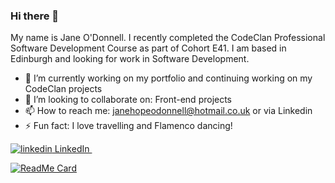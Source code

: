 ### Hi there 👋

My name is Jane O'Donnell. I recently completed the CodeClan Professional Software Development Course as part of Cohort E41. I am based in Edinburgh and looking for work in Software Development.

- 🔭  I’m currently working on my portfolio and continuing working on my CodeClan projects
- 👯  I’m looking to collaborate on: Front-end projects
- 📫  How to reach me: janehopeodonnell@hotmail.co.uk or via Linkedin
- ⚡ Fun fact: I love travelling and Flamenco dancing!

<p>
  <a href="https://www.linkedin.com/in/jane-odonnell/" rel="nofollow noreferrer">
    <img src="https://i.stack.imgur.com/gVE0j.png" alt="linkedin"> LinkedIn
  </a> &nbsp; 
</p>

[![ReadMe Card](https://github-readme-stats.vercel.app/api/pin/?username=JaneHope607&repo=github-readme-stats)](https://github.com/JaneHope607/github-readme-stats)
